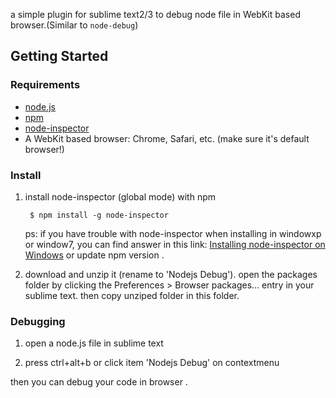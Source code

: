 a  simple plugin for sublime text2/3 to debug node file  in  WebKit based browser.(Similar to `node-debug`)

## Getting Started


### Requirements

* [node.js](http://nodejs.org)
* [npm](http://github.com/isaacs/npm)
* [node-inspector](https://github.com/dannycoates/node-inspector)
* A WebKit based browser: Chrome, Safari, etc. (make sure it's default browser!)


### Install

1. install node-inspector (global mode) with npm

        $ npm install -g node-inspector

   ps: if you have trouble with  node-inspector when installing in  windowxp or window7, you can find answer in this link: [Installing node-inspector on Windows](http://stackoverflow.com/questions/11695739/installing-node-inspector-on-windows) or update npm version .

2. download and unzip it (rename to 'Nodejs Debug'). open the packages folder  by  clicking  the Preferences > Browser packages... entry in your sublime text. then copy unziped folder in this folder.
 

### Debugging

1. open a node.js file in sublime text

2. press ctrl+alt+b or click  item 'Nodejs Debug' on  contextmenu

then you can debug your code in browser .




